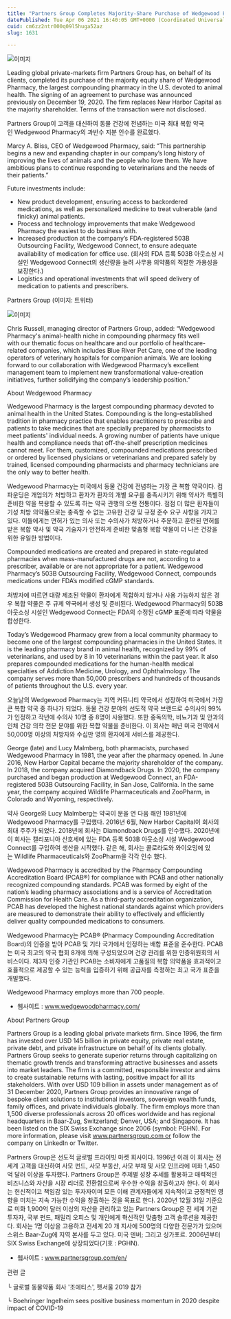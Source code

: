 ```yaml
---
title: "Partners Group Completes Majority-Share Purchase of Wedgewood Pharmacy"
datePublished: Tue Apr 06 2021 16:40:05 GMT+0000 (Coordinated Universal Time)
cuid: cm6zz2ntr000q09l5huga52az
slug: 1631

---
```



![이미지](https://cdn.hashnode.com/res/hashnode/image/upload/v1739247528277/6ce34210-1aa5-4d16-96f7-8a128d54d874.jpeg)

Leading global private-markets firm Partners Group has, on behalf of its clients, completed its purchase of the majority equity share of Wedgewood Pharmacy, the largest compounding pharmacy in the U.S. devoted to animal health. The signing of an agreement to purchase was announced previously on December 19, 2020. The firm replaces New Harbor Capital as the majority shareholder. Terms of the transaction were not disclosed.

Partners Group이 고객을 대신하여 동물 건강에 전념하는 미국 최대 복합 약국인 Wedgewood Pharmacy의 과반수 지분 인수를 완료했다.

Marcy A. Bliss, CEO of Wedgewood Pharmacy, said: “This partnership begins a new and expanding chapter in our company’s long history of improving the lives of animals and the people who love them. We have ambitious plans to continue responding to veterinarians and the needs of their patients.”

Future investments include:

- New product development, ensuring access to backordered medications, as well as personalized medicine to treat vulnerable (and finicky) animal patients.
- Process and technology improvements that make Wedgewood Pharmacy the easiest to do business with.
- Increased production at the company’s FDA-registered 503B Outsourcing Facility, Wedgewood Connect, to ensure adequate availability of medication for office use. (회사의 FDA 등록 503B 아웃소싱 시설인 Wedgewood Connect의 생산량을 늘려 사무용 의약품의 적절한 가용성을 보장한다.)
- Logistics and operational investments that will speed delivery of medication to patients and prescribers.

Partners Group (이미지: 트위터)

![이미지](https://cdn.hashnode.com/res/hashnode/image/upload/v1739247529757/433bd6ff-661b-4ef3-a12b-ae4d8d3f78a7.jpeg)

Chris Russell, managing director of Partners Group, added: “Wedgewood Pharmacy's animal-health niche in compounding pharmacy fits well with our thematic focus on healthcare and our portfolio of healthcare-related companies, which includes Blue River Pet Care, one of the leading operators of veterinary hospitals for companion animals. We are looking forward to our collaboration with Wedgewood Pharmacy’s excellent management team to implement new transformational value-creation initiatives, further solidifying the company’s leadership position.”

About Wedgewood Pharmacy

Wedgewood Pharmacy is the largest compounding pharmacy devoted to animal health in the United States. Compounding is the long-established tradition in pharmacy practice that enables practitioners to prescribe and patients to take medicines that are specially prepared by pharmacists to meet patients' individual needs. A growing number of patients have unique health and compliance needs that off-the-shelf prescription medicines cannot meet. For them, customized, compounded medications prescribed or ordered by licensed physicians or veterinarians and prepared safely by trained, licensed compounding pharmacists and pharmacy technicians are the only way to better health.

Wedgewood Pharmacy는 미국에서 동물 건강에 전념하는 가장 큰 복합 약국이다. 컴파운딩은 개업의가 처방하고 환자가 환자의 개별 요구를 충족시키기 위해 약사가 특별히 준비한 약을 복용할 수 있도록 하는 약국 관행의 오랜 전통이다. 점점 더 많은 환자들이 기성 처방 의약품으로는 충족할 수 없는 고유한 건강 및 규정 준수 요구 사항을 가지고 있다. 이들에게는 면허가 있는 의사 또는 수의사가 처방하거나 주문하고 훈련된 면허를 받은 복합 약사 및 약국 기술자가 안전하게 준비한 맞춤형 복합 약물이 더 나은 건강을 위한 유일한 방법이다.

Compounded medications are created and prepared in state-regulated pharmacies when mass-manufactured drugs are not, according to a prescriber, available or are not appropriate for a patient. Wedgewood Pharmacy’s 503B Outsourcing Facility, Wedgewood Connect, compounds medications under FDA’s modified cGMP standards.

처방자에 따르면 대량 제조된 약물이 환자에게 적합하지 않거나 사용 가능하지 않은 경우 복합 약물은 주 규제 약국에서 생성 및 준비된다. Wedgewood Pharmacy의 503B 아웃소싱 시설인 Wedgewood Connect는 FDA의 수정된 cGMP 표준에 따라 약물을 합성한다.

Today’s Wedgewood Pharmacy grew from a local community pharmacy to become one of the largest compounding pharmacies in the United States. It is the leading pharmacy brand in animal health, recognized by 99% of veterinarians, and used by 8 in 10 veterinarians within the past year. It also prepares compounded medications for the human-health medical specialties of Addiction Medicine, Urology, and Ophthalmology. The company serves more than 50,000 prescribers and hundreds of thousands of patients throughout the U.S. every year.

오늘날의 Wedgewood Pharmacy는 지역 커뮤니티 약국에서 성장하여 미국에서 가장 큰 복합 약국 중 하나가 되었다. 동물 건강 분야의 선도적 약국 브랜드로 수의사의 99%가 인정하고 작년에 수의사 10명 중 8명이 사용했다. 또한 중독의학, 비뇨기과 및 안과의 인체 건강 의학 전문 분야를 위한 복합 약물을 준비한다. 이 회사는 매년 미국 전역에서 50,000명 이상의 처방자와 수십만 명의 환자에게 서비스를 제공한다.

George (late) and Lucy Malmberg, both pharmacists, purchased Wedgewood Pharmacy in 1981, the year after the pharmacy opened. In June 2016, New Harbor Capital became the majority shareholder of the company. In 2018, the company acquired Diamondback Drugs. In 2020, the company purchased and began production at Wedgewood Connect, an FDA-registered 503B Outsourcing Facility, in San Jose, California. In the same year, the company acquired Wildlife Pharmaceuticals and ZooPharm, in Colorado and Wyoming, respectively.

약사 George와 Lucy Malmberg는 약국이 문을 연 다음 해인 1981년에 Wedgewood Pharmacy를 구입했다. 2016년 6월, New Harbor Capital이 회사의 최대 주주가 되었다. 2018년에 회사는 Diamondback Drugs를 인수했다. 2020년에 이 회사는 캘리포니아 산호세에 있는 FDA 등록 503B 아웃소싱 시설 Wedgewood Connect를 구입하여 생산을 시작했다. 같은 해, 회사는 콜로라도와 와이오밍에 있는 Wildlife Pharmaceuticals와 ZooPharm을 각각 인수 했다.

Wedgewood Pharmacy is accredited by the Pharmacy Compounding Accreditation Board (PCAB®) for compliance with PCAB and other nationally recognized compounding standards. PCAB was formed by eight of the nation’s leading pharmacy associations and is a service of Accreditation Commission for Health Care. As a third-party accreditation organization, PCAB has developed the highest national standards against which providers are measured to demonstrate their ability to effectively and efficiently deliver quality compounded medications to consumers.

Wedgewood Pharmacy는 PCAB® (Pharmacy Compounding Accreditation Board)의 인증을 받아 PCAB 및 기타 국가에서 인정하는 배합 표준을 준수한다. PCAB는 미국 최고의 약국 협회 8개에 의해 구성되었으며 건강 관리를 위한 인증위원회의 서비스이다. 제3자 인증 기관인 PCAB는 소비자에게 고품질의 복합 의약품을 효과적이고 효율적으로 제공할 수 있는 능력을 입증하기 위해 공급자를 측정하는 최고 국가 표준을 개발했다.

Wedgewood Pharmacy employs more than 700 people.

- 웹사이트 : www.wedgewoodpharmacy.com/

About Partners Group

Partners Group is a leading global private markets firm. Since 1996, the firm has invested over USD 145 billion in private equity, private real estate, private debt, and private infrastructure on behalf of its clients globally. Partners Group seeks to generate superior returns through capitalizing on thematic growth trends and transforming attractive businesses and assets into market leaders. The firm is a committed, responsible investor and aims to create sustainable returns with lasting, positive impact for all its stakeholders. With over USD 109 billion in assets under management as of 31 December 2020, Partners Group provides an innovative range of bespoke client solutions to institutional investors, sovereign wealth funds, family offices, and private individuals globally. The firm employs more than 1,500 diverse professionals across 20 offices worldwide and has regional headquarters in Baar-Zug, Switzerland; Denver, USA; and Singapore. It has been listed on the SIX Swiss Exchange since 2006 (symbol: PGHN). For more information, please visit www.partnersgroup.com or follow the company on LinkedIn or Twitter.

Partners Group은 선도적 글로벌 프라이빗 마켓 회사이다. 1996년 이래 이 회사는 전 세계 고객을 대신하여 사모 펀드, 사모 부동산, 사모 부채 및 사모 인프라에 미화 1,450억 달러 이상을 투자했다. Partners Group은 주제별 성장 추세를 활용하고 매력적인 비즈니스와 자산을 시장 리더로 전환함으로써 우수한 수익을 창출하고자 한다. 이 회사는 헌신적이고 책임감 있는 투자자이며 모든 이해 관계자들에게 지속적이고 긍정적인 영향을 미치는 지속 가능한 수익을 창출하는 것을 목표로 한다. 2020년 12월 31일 기준으로 미화 1,900억 달러 이상의 자산을 관리하고 있는 Partners Group은 전 세계 기관 투자자, 국부 펀드, 패밀리 오피스 및 개인에게 혁신적인 맞춤형 고객 솔루션을 제공한다. 회사는 1명 이상을 고용하고 전세계 20 개 지사에 500명의 다양한 전문가가 있으며 스위스 Baar-Zug에 지역 본사를 두고 있다. 미국 덴버; 그리고 싱가포르. 2006년부터 SIX Swiss Exchange에 상장되었다(기호 : PGHN).

- 웹사이트 : www.partnersgroup.com/en/

관련 글

└ 글로벌 동물약품 회사 '조에티스', 펫서울 2019 참가

└ Boehringer Ingelheim sees positive business momentum in 2020 despite impact of COVID-19